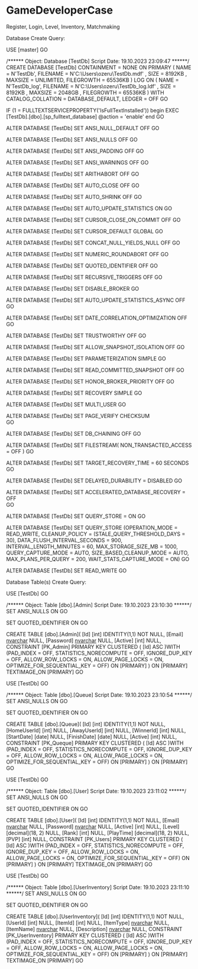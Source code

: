 # GameDeveloperCase
Register, Login, Level, Inventory, Matchmaking

Database Create Query:

USE [master]
GO

/****** Object:  Database [TestDb]    Script Date: 19.10.2023 23:09:47 ******/
CREATE DATABASE [TestDb]
 CONTAINMENT = NONE
 ON  PRIMARY 
( NAME = N'TestDb', FILENAME = N'C:\Users\ozeru\TestDb.mdf' , SIZE = 8192KB , MAXSIZE = UNLIMITED, FILEGROWTH = 65536KB )
 LOG ON 
( NAME = N'TestDb_log', FILENAME = N'C:\Users\ozeru\TestDb_log.ldf' , SIZE = 8192KB , MAXSIZE = 2048GB , FILEGROWTH = 65536KB )
 WITH CATALOG_COLLATION = DATABASE_DEFAULT, LEDGER = OFF
GO

IF (1 = FULLTEXTSERVICEPROPERTY('IsFullTextInstalled'))
begin
EXEC [TestDb].[dbo].[sp_fulltext_database] @action = 'enable'
end
GO

ALTER DATABASE [TestDb] SET ANSI_NULL_DEFAULT OFF 
GO

ALTER DATABASE [TestDb] SET ANSI_NULLS OFF 
GO

ALTER DATABASE [TestDb] SET ANSI_PADDING OFF 
GO

ALTER DATABASE [TestDb] SET ANSI_WARNINGS OFF 
GO

ALTER DATABASE [TestDb] SET ARITHABORT OFF 
GO

ALTER DATABASE [TestDb] SET AUTO_CLOSE OFF 
GO

ALTER DATABASE [TestDb] SET AUTO_SHRINK OFF 
GO

ALTER DATABASE [TestDb] SET AUTO_UPDATE_STATISTICS ON 
GO

ALTER DATABASE [TestDb] SET CURSOR_CLOSE_ON_COMMIT OFF 
GO

ALTER DATABASE [TestDb] SET CURSOR_DEFAULT  GLOBAL 
GO

ALTER DATABASE [TestDb] SET CONCAT_NULL_YIELDS_NULL OFF 
GO

ALTER DATABASE [TestDb] SET NUMERIC_ROUNDABORT OFF 
GO

ALTER DATABASE [TestDb] SET QUOTED_IDENTIFIER OFF 
GO

ALTER DATABASE [TestDb] SET RECURSIVE_TRIGGERS OFF 
GO

ALTER DATABASE [TestDb] SET  DISABLE_BROKER 
GO

ALTER DATABASE [TestDb] SET AUTO_UPDATE_STATISTICS_ASYNC OFF 
GO

ALTER DATABASE [TestDb] SET DATE_CORRELATION_OPTIMIZATION OFF 
GO

ALTER DATABASE [TestDb] SET TRUSTWORTHY OFF 
GO

ALTER DATABASE [TestDb] SET ALLOW_SNAPSHOT_ISOLATION OFF 
GO

ALTER DATABASE [TestDb] SET PARAMETERIZATION SIMPLE 
GO

ALTER DATABASE [TestDb] SET READ_COMMITTED_SNAPSHOT OFF 
GO

ALTER DATABASE [TestDb] SET HONOR_BROKER_PRIORITY OFF 
GO

ALTER DATABASE [TestDb] SET RECOVERY SIMPLE 
GO

ALTER DATABASE [TestDb] SET  MULTI_USER 
GO

ALTER DATABASE [TestDb] SET PAGE_VERIFY CHECKSUM  
GO

ALTER DATABASE [TestDb] SET DB_CHAINING OFF 
GO

ALTER DATABASE [TestDb] SET FILESTREAM( NON_TRANSACTED_ACCESS = OFF ) 
GO

ALTER DATABASE [TestDb] SET TARGET_RECOVERY_TIME = 60 SECONDS 
GO

ALTER DATABASE [TestDb] SET DELAYED_DURABILITY = DISABLED 
GO

ALTER DATABASE [TestDb] SET ACCELERATED_DATABASE_RECOVERY = OFF  
GO

ALTER DATABASE [TestDb] SET QUERY_STORE = ON
GO

ALTER DATABASE [TestDb] SET QUERY_STORE (OPERATION_MODE = READ_WRITE, CLEANUP_POLICY = (STALE_QUERY_THRESHOLD_DAYS = 30), DATA_FLUSH_INTERVAL_SECONDS = 900, INTERVAL_LENGTH_MINUTES = 60, MAX_STORAGE_SIZE_MB = 1000, QUERY_CAPTURE_MODE = AUTO, SIZE_BASED_CLEANUP_MODE = AUTO, MAX_PLANS_PER_QUERY = 200, WAIT_STATS_CAPTURE_MODE = ON)
GO

ALTER DATABASE [TestDb] SET  READ_WRITE 
GO

Database Table(s) Create Query:

USE [TestDb]
GO

/****** Object:  Table [dbo].[Admin]    Script Date: 19.10.2023 23:10:30 ******/
SET ANSI_NULLS ON
GO

SET QUOTED_IDENTIFIER ON
GO

CREATE TABLE [dbo].[Admin](
	[Id] [int] IDENTITY(1,1) NOT NULL,
	[Email] [nvarchar](50) NULL,
	[Password] [nvarchar](max) NULL,
	[Active] [int] NULL,
 CONSTRAINT [PK_Admin] PRIMARY KEY CLUSTERED 
(
	[Id] ASC
)WITH (PAD_INDEX = OFF, STATISTICS_NORECOMPUTE = OFF, IGNORE_DUP_KEY = OFF, ALLOW_ROW_LOCKS = ON, ALLOW_PAGE_LOCKS = ON, OPTIMIZE_FOR_SEQUENTIAL_KEY = OFF) ON [PRIMARY]
) ON [PRIMARY] TEXTIMAGE_ON [PRIMARY]
GO


USE [TestDb]
GO

/****** Object:  Table [dbo].[Queue]    Script Date: 19.10.2023 23:10:54 ******/
SET ANSI_NULLS ON
GO

SET QUOTED_IDENTIFIER ON
GO

CREATE TABLE [dbo].[Queue](
	[Id] [int] IDENTITY(1,1) NOT NULL,
	[HomeUserId] [int] NULL,
	[AwayUserId] [int] NULL,
	[WinnerId] [int] NULL,
	[StartDate] [date] NULL,
	[FinishDate] [date] NULL,
	[Active] [int] NULL,
 CONSTRAINT [PK_Queque] PRIMARY KEY CLUSTERED 
(
	[Id] ASC
)WITH (PAD_INDEX = OFF, STATISTICS_NORECOMPUTE = OFF, IGNORE_DUP_KEY = OFF, ALLOW_ROW_LOCKS = ON, ALLOW_PAGE_LOCKS = ON, OPTIMIZE_FOR_SEQUENTIAL_KEY = OFF) ON [PRIMARY]
) ON [PRIMARY]
GO


USE [TestDb]
GO

/****** Object:  Table [dbo].[User]    Script Date: 19.10.2023 23:11:02 ******/
SET ANSI_NULLS ON
GO

SET QUOTED_IDENTIFIER ON
GO

CREATE TABLE [dbo].[User](
	[Id] [int] IDENTITY(1,1) NOT NULL,
	[Email] [nvarchar](50) NULL,
	[Password] [nvarchar](max) NULL,
	[Active] [int] NULL,
	[Level] [decimal](18, 2) NULL,
	[Rank] [int] NULL,
	[PlayTime] [decimal](18, 2) NULL,
	[PVP] [int] NULL,
 CONSTRAINT [PK_Users] PRIMARY KEY CLUSTERED 
(
	[Id] ASC
)WITH (PAD_INDEX = OFF, STATISTICS_NORECOMPUTE = OFF, IGNORE_DUP_KEY = OFF, ALLOW_ROW_LOCKS = ON, ALLOW_PAGE_LOCKS = ON, OPTIMIZE_FOR_SEQUENTIAL_KEY = OFF) ON [PRIMARY]
) ON [PRIMARY] TEXTIMAGE_ON [PRIMARY]
GO


USE [TestDb]
GO

/****** Object:  Table [dbo].[UserInventory]    Script Date: 19.10.2023 23:11:10 ******/
SET ANSI_NULLS ON
GO

SET QUOTED_IDENTIFIER ON
GO

CREATE TABLE [dbo].[UserInventory](
	[Id] [int] IDENTITY(1,1) NOT NULL,
	[UserId] [int] NULL,
	[ItemId] [int] NULL,
	[ItemType] [nvarchar](max) NULL,
	[ItemName] [nvarchar](max) NULL,
	[Description] [nvarchar](max) NULL,
 CONSTRAINT [PK_UserInventory] PRIMARY KEY CLUSTERED 
(
	[Id] ASC
)WITH (PAD_INDEX = OFF, STATISTICS_NORECOMPUTE = OFF, IGNORE_DUP_KEY = OFF, ALLOW_ROW_LOCKS = ON, ALLOW_PAGE_LOCKS = ON, OPTIMIZE_FOR_SEQUENTIAL_KEY = OFF) ON [PRIMARY]
) ON [PRIMARY] TEXTIMAGE_ON [PRIMARY]
GO


